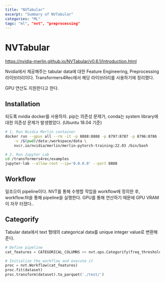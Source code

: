 ```yaml
---
title: "NVTabular"
excerpt: "Summary of NVTabular"
categories: "ML"
tags: "ml", "nvt", "preprocessing"
---
```


# NVTabular
https://nvidia-merlin.github.io/NVTabular/v0.6.1/Introduction.html

Nvidia에서 제공해주는 tabular data에 대한 Feature Engineering, Preprocessing 라이브러리이다. Transformers4Rec에서 해당 라이브러리를 사용하기에 정리했다.

GPU 연산도 지원한다고 한다.

## Installation
되도록 nvidia docker를 사용하자. pip는 의존성 문제가, conda는 system library에 대한 의존성 문제가 발생했었다. (Ubuntu 18.04 기준)
```sh
# 1. Run Nvidia Merlin container
docker run --gpus all --rm -it -p 8888:8888 -p 8797:8787 -p 8796:8786 --ipc=host \
    -v /$(pwd)/data:/workspace/data \
    nvcr.io/nvidia/merlin/merlin-pytorch-training:22.03 /bin/bash

# 2. Run Jupyter Lab
cd /transformers4rec/examples
jupyter-lab --allow-root --ip='0.0.0.0' --port 8888
```

## Workflow
일조으이 pipeline이다. NVT를 통해 수행할 작업을 workflow에 정의한 후, workflow.fit을 통해 pipeline을 실행한다. GPU를 통해 연산하기 때문에 GPU VRAM이 자꾸 터졌다..

## Categorify
Tabular data에서 text 형태의 categorical data를 unique integer value로 변환해준다.

```py
# Define pipeline
cat_features = CATEGORICAL_COLUMNS >> nvt.ops.Categorify(freq_threshold=10)

# Initialize the workflow and execute it
proc = nvt.Workflow(cat_features)
proc.fit(dataset)
proc.transform(dataset).to_parquet('./test/')
```